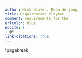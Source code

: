 ```yaml
---
author: Nick Klaver, Roan de jong
title: Requirements Playbot
comment: requirements for the 
urlcolor: blue
nocite: |
  @*
link-citations: true
---
```




\pagebreak
